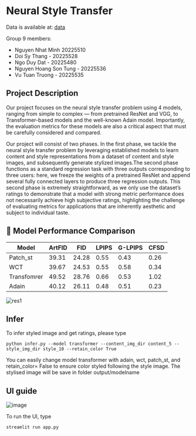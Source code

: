 # Neural Style Transfer
Data is available at: [data](https://github.com/victorkitov/style-transfer-dataset)

Group 9 members:
- Nguyen Nhat Minh 20225510
- Doi Sy Thang - 20225528
- Ngo Duy Dat - 20225480
- Nguyen Hoang Son Tung - 20225536
- Vu Tuan Truong - 20225535

## Project Description

Our project focuses on the neural style transfer problem using 4 models, ranging from simple to complex 
— from pretrained ResNet and VGG, to Transformer-based models and the well-known Adain model. 
Importantly, the evaluation metrics for these models are also a critical aspect that must be carefully 
considered and compared.


Our project will consist of two phases. In the first phase, we tackle the neural style transfer
problem by leveraging established models to learn content and style representations from a dataset
of content and style images, and subsequently generate stylized images.The second phase
functions as a standard regression task with three outputs corresponding to three users: here, we
freeze the weights of a pretrained ResNet and append several fully connected layers to produce
three regression outputs. This second phase is extremely straightforward, as we only use the
dataset’s ratings to demonstrate that a model with strong metric performance does not necessarily
achieve high subjective ratings, highlighting the challenge of evaluating metrics for applications
that are inherently aesthetic and subject to individual taste.

## 🧪 Model Performance Comparison

| Model       | ArtFID   |   FID   | LPIPS  | G-LPIPS |  CFSD  |
|-------------|----------|---------|--------|---------|--------|
| Patch_st    |  39.31   |  24.28  | 0.55   | 0.43    |  0.26  |
| WCT         |  39.67   |  24.53  | 0.55   | 0.58    |  0.34  |
| Transfomrer |  49.52   |  28.76  | 0.66   | 0.53    |  1.02  |
| Adain       |  40.12   |  26.11  | 0.48   | 0.51    |  0.23  |

![res1](https://github.com/user-attachments/assets/4d36be76-979d-4985-8c2a-49913c2c3afb)


## Infer
To infer styled image and get ratings, please type
```
python infer.py --model transformer --content_img_dir content_5 --style_img_dir style_10 --retain_color True
```
You can easily change model transformer with adain, wct, patch_st, and retain_color= False to ensure
color styled following the style image. The stylised image will be save in folder output/modelname
## UI guide


![image](https://github.com/user-attachments/assets/2d55fc14-712b-49d7-8c4b-753f2b033028)


To run the UI, type 
```
streamlit run app.py
```

